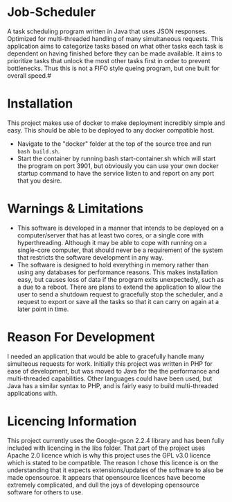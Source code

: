 Job-Scheduler
=============
A task scheduling program written in Java that uses JSON responses. Optimized for multi-threaded handling of many simultaneous requests. This application aims to categorize tasks based on what other tasks each task is dependent on having finished before they can be made available. It aims to prioritize tasks that unlock the most other tasks first in order to prevent bottlenecks. Thus this is not a FIFO style queing program, but one built for overall speed.#

Installation
============
This project makes use of docker to make deployment incredibly simple and easy. This should be able to be deployed to any docker compatible host. 
* Navigate to the "docker" folder at the top of the source tree and run `bash build.sh`. 
* Start the container by running bash start-container.sh which will start the program on port 3901, but obviously you can use your own docker startup command to have the service listen to and report on any port that you desire.

Warnings & Limitations
======================
* This software is developed in a manner that intends to be deployed on a computer/server that has at least two cores, or a single core with hyperthreading. Although it may be able to cope with running on a single-core computer, that should never be a requirement of the system that restricts the software development in any way.
* The software is designed to hold everything in memory rather than using any databases for performance reasons. This makes installation easy, but causes loss of data if the program exits unexpectedly, such as a due to a reboot. There are plans to extend the application to allow the user to send a shutdown request to gracefully stop the scheduler, and a request to export or save all the tasks so that it can carry on again at a later point in time.

Reason For Development
======================
I needed an application that would be able to gracefully handle many simulteous requests for work. Initially this project was written in PHP for ease of development, but was moved to Java for the the performance and multi-threaded capabilities. Other languages could have been used, but Java has a similar syntax to PHP, and is fairly easy to build multi-threaded applications with. 

Licencing Information
=====================
This project currently uses the Google-gson 2.2.4 library and has been fully included with licencing in the libs folder. That part of the project uses Apache 2.0 licence which is why this project uses the GPL v3.0 licence which is stated to be compatible. The reason I chose this licence is on the understanding that it expects extensions/updates of the software to also be made opensource. It appears that opensource licences have become extremely complicated, and dull the joys of developing opensource software for others to use.
